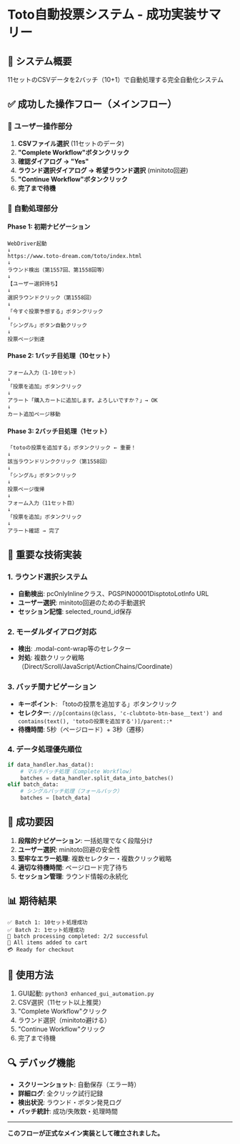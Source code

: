 # Toto自動投票システム - 成功実装サマリー

## 🎯 システム概要

11セットのCSVデータを2バッチ（10+1）で自動処理する完全自動化システム

## ✅ 成功した操作フロー（メインフロー）

### 📱 ユーザー操作部分
1. **CSVファイル選択** (11セットのデータ)
2. **"Complete Workflow"ボタンクリック**
3. **確認ダイアログ → "Yes"**
4. **ラウンド選択ダイアログ → 希望ラウンド選択** (minitoto回避)
5. **"Continue Workflow"ボタンクリック**
6. **完了まで待機**

### 🤖 自動処理部分

#### Phase 1: 初期ナビゲーション
```
WebDriver起動
↓
https://www.toto-dream.com/toto/index.html
↓
ラウンド検出（第1557回、第1558回等）
↓
【ユーザー選択待ち】
↓
選択ラウンドクリック（第1558回）
↓
「今すぐ投票予想する」ボタンクリック
↓
「シングル」ボタン自動クリック
↓
投票ページ到達
```

#### Phase 2: 1バッチ目処理（10セット）
```
フォーム入力（1-10セット）
↓
「投票を追加」ボタンクリック
↓
アラート「購入カートに追加します。よろしいですか？」→ OK
↓
カート追加ページ移動
```

#### Phase 3: 2バッチ目処理（1セット）
```
「totoの投票を追加する」ボタンクリック ← 重要！
↓
該当ラウンドリンククリック（第1558回）
↓
「シングル」ボタンクリック
↓
投票ページ復帰
↓
フォーム入力（11セット目）
↓
「投票を追加」ボタンクリック
↓
アラート確認 → 完了
```

## 🔧 重要な技術実装

### 1. ラウンド選択システム
- **自動検出**: pcOnlyInlineクラス、PGSPIN00001DisptotoLotInfo URL
- **ユーザー選択**: minitoto回避のための手動選択
- **セッション記憶**: selected_round_id保存

### 2. モーダルダイアログ対応
- **検出**: .modal-cont-wrap等のセレクター
- **対処**: 複数クリック戦略（Direct/Scroll/JavaScript/ActionChains/Coordinate）

### 3. バッチ間ナビゲーション
- **キーポイント**: 「totoの投票を追加する」ボタンクリック
- **セレクター**: `//p[contains(@class, 'c-clubtoto-btn-base__text') and contains(text(), 'totoの投票を追加する')]/parent::*`
- **待機時間**: 5秒（ページロード）+ 3秒（遷移）

### 4. データ処理優先順位
```python
if data_handler.has_data():
    # マルチバッチ処理（Complete Workflow）
    batches = data_handler.split_data_into_batches()
elif batch_data:
    # シングルバッチ処理（フォールバック）
    batches = [batch_data]
```

## 🎯 成功要因

1. **段階的ナビゲーション**: 一括処理でなく段階分け
2. **ユーザー選択**: minitoto回避の安全性
3. **堅牢なエラー処理**: 複数セレクター・複数クリック戦略
4. **適切な待機時間**: ページロード完了待ち
5. **セッション管理**: ラウンド情報の永続化

## 📊 期待結果

```
✅ Batch 1: 10セット処理成功
✅ Batch 2: 1セット処理成功
🎯 batch processing completed: 2/2 successful
🛒 All items added to cart
💳 Ready for checkout
```

## 🚀 使用方法

1. GUI起動: `python3 enhanced_gui_automation.py`
2. CSV選択（11セット以上推奨）
3. "Complete Workflow"クリック
4. ラウンド選択（minitoto避ける）
5. "Continue Workflow"クリック
6. 完了まで待機

## 🔍 デバッグ機能

- **スクリーンショット**: 自動保存（エラー時）
- **詳細ログ**: 全クリック試行記録
- **検出状況**: ラウンド・ボタン発見ログ
- **バッチ統計**: 成功/失敗数・処理時間

---

**このフローが正式なメイン実装として確立されました。**